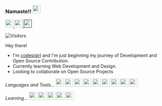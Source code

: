 ### Namaste!! <img src="https://media.tenor.com/images/f83458652289855ac77a3270eb51ab9e/tenor.gif" width="25px">

<a href="https://twitter.com/codesigirl">
  <img alt="codesigirl-twitter" width="25px" src="https://www.freepnglogos.com/uploads/twitter-logo-png/twitter-logo-vector-png-clipart-1.png" />
</a>
<a href="#">
  <img alt="codesigirl" width="25px" src="https://image.flaticon.com/icons/png/512/174/174857.png" />
</a>

<a href="">
  <img alt="codesigirl" width="25px" src="https://www.freepnglogos.com/uploads/youtube-icon-png-12.png" />
</a>

  ![Visitors](https://visitor-badge.glitch.me/badge?page_id=codesigirl)

Hey there!
- I'm [codesigirl](https://github.com/codesigirl) and I'm just beginning my journey of Development and Open Source Contribution.
- Currently learning Web Development and Design.
- Looking to collaborate on Open Source Projects



*Languages and Tools...*
<img height="25" src="https://cdn.icon-icons.com/icons2/2415/PNG/512/c_original_logo_icon_146611.png">
<img height="25" src="https://brandslogos.com/wp-content/uploads/images/c-logo.png">
<img height="25" src="https://brandslogos.com/wp-content/uploads/images/java-logo-2.png">
<img height="25" src="https://cdn.icon-icons.com/icons2/2107/PNG/512/file_type_html_icon_130541.png">
<img height="25" src="https://cdn.icon-icons.com/icons2/936/PNG/512/github-logo_icon-icons.com_73546.png">
<img height="25" src="https://cdn.icon-icons.com/icons2/2148/PNG/512/inkscape_icon_132304.png">
<img height="25" src="https://cdn.icon-icons.com/icons2/2699/PNG/512/gimp_logo_icon_168179.png">
<img height="25" src="https://cdn.freebiesupply.com/logos/large/2x/adobe-illustrator-cc-logo-png-transparent.png">
<img height="25" src="https://cdn.icon-icons.com/icons2/195/PNG/256/OS_Linux_23399.png">


*Learning...*
<img height="25" src="https://cdn.icon-icons.com/icons2/2107/PNG/512/file_type_python_icon_130221.png">
<img height="25" src="https://www.pngkey.com/png/full/347-3470911_css3-html-css-js-logo-white.png">
<img height="25" src="https://cdn.icon-icons.com/icons2/2108/PNG/512/javascript_icon_130900.png">
<img height="25" src="https://cdn.icon-icons.com/icons2/3053/PNG/512/adobe_photoshop_macos_bigsur_icon_190436.png">
<img height="25" src="https://cdn.icon-icons.com/icons2/112/PNG/512/visual_studio_18908.png">
<!---
codesigirl/codesigirl is a ✨ special ✨ repository because its `README.md` (this file) appears on your GitHub profile.
You can click the Preview link to take a look at your changes.
--->

